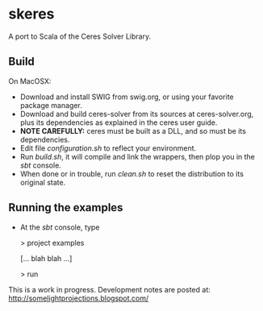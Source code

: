 # skeres

A port to Scala of the Ceres Solver Library.

## Build
On MacOSX:
 * Download and install SWIG from swig.org, or using your favorite package manager.
 * Download and build ceres-solver from its sources at ceres-solver.org, plus its dependencies
   as explained in the ceres user guide. 
 * **NOTE CAREFULLY:** ceres must be built as a DLL, and so must be its dependencies. 
 * Edit file *configuration.sh* to reflect your environment.
 * Run *build.sh*, it will compile and link the wrappers, then plop you in the *sbt* console.
 * When done or in trouble, run *clean.sh* to reset the distribution to its original state.

## Running the examples
 
 * At the *sbt* console, type
 
    \> project examples
    
     [... blah blah ...]
    
    \> run
 
This is a work in progress. Development notes are posted at: http://somelightprojections.blogspot.com/
